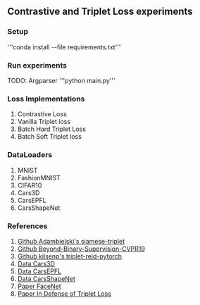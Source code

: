 ## Contrastive and Triplet Loss experiments

### Setup
'''conda install --file requirements.txt'''

### Run experiments
TODO: Argparser
'''python main.py'''

### Loss Implementations
1. Contrastive Loss
2. Vanilla Triplet loss
3. Batch Hard Triplet Loss
4. Batch Soft Triplet loss

### DataLoaders
1. MNIST
2. FashionMNIST
3. CIFAR10
4. Cars3D
5. CarsEPFL
6. CarsShapeNet

### References
1. [Github Adambielski's siamese-triplet](https://github.com/adambielski/siamese-triplet)
2. [Github Beyond-Binary-Supervision-CVPR19](https://github.com/tjddus9597/Beyond-Binary-Supervision-CVPR19/blob/master/code/Dense_TripletLoss.py)
3. [Github kilsenp's triplet-reid-pytorch](https://github.com/kilsenp/triplet-reid-pytorch/blob/master/triplet_loss.py)
4. [Data Cars3D](https://github.com/carpedm20/visual-analogy-tensorflow/blob/master/download.sh)
5. [Data CarsEPFL](https://www.epfl.ch/labs/cvlab/data/data-pose-index-php/)
6. [Data CarsShapeNet](https://www.shapenet.org)
7. [Paper FaceNet](https://arxiv.org/abs/1503.03832)
8. [Paper In Defense of Triplet Loss](https://arxiv.org/abs/1703.07737)